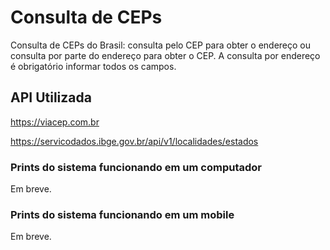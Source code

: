 # Consulta de CEPs

Consulta de CEPs do Brasil: consulta pelo CEP para obter o endereço ou consulta por parte do endereço para obter o CEP. A consulta por endereço é obrigatório informar todos os campos. 

## API Utilizada

https://viacep.com.br

https://servicodados.ibge.gov.br/api/v1/localidades/estados

### Prints do sistema funcionando em um computador

Em breve.

### Prints do sistema funcionando em um mobile

Em breve.
